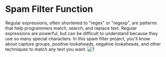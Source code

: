 # Spam Filter Function
 Regular expressions, often shortened to "regex" or "regexp", are patterns that help programmers match, search, and replace text. Regular expressions are powerful, but can be difficult to understand because they use so many special characters.  In this spam filter project, you'll know about capture groups, positive lookaheads, negative lookaheads, and other techniques to match any text you want.
![1](https://github.com/SamitSaha/Spam-Filter-Function/assets/72096509/a752132f-d060-4e94-b1f1-52ebb41693a9)
